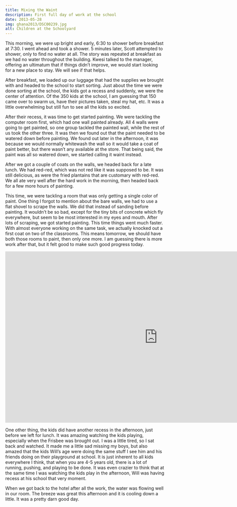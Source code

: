 ```yaml
---
title: Mixing the Waint
description: First full day of work at the school
date: 2013-05-28
img: ghana2013/DSC00239.jpg
alt: Children at the Schoolyard
---
```


This morning, we were up bright and early, 6:30 to shower before breakfast at 7:30. I went ahead and took a shower. 5 minutes later, Scott attempted to shower, only to find no water at all. The story was repeated at breakfast as we had no water throughout the building. Kwesi talked to the manager, offering an ultimatum that if things didn’t improve, we would start looking for a new place to stay. We will see if that helps.

After breakfast, we loaded up our luggage that had the supplies we brought with and headed to the school to start sorting. Just about the time we were done sorting at the school, the kids got a recess and suddenly, we were the center of attention. Of the 350 kids at the school, I am guessing that 150 came over to swarm us, have their pictures taken, steal my hat, etc. It was a little overwhelming but still fun to see all the kids so excited.

After their recess, it was time to get started painting. We were tackling the computer room first, which had one wall painted already. All 4 walls were going to get painted, so one group tackled the painted wall, while the rest of us took the other three. It was then we found out that the paint needed to be watered down before painting. We found out later in the afternoon, it was because we would normally whitewash the wall so it would take a coat of paint better, but there wasn’t any available at the store. That being said, the paint was all so watered down, we started calling it waint instead.

After we got a couple of coats on the walls, we headed back for a late lunch. We had red-red, which was not red like it was supposed to be. It was still delicious, as were the fried plantains that are customary with red-red. We all ate very well after the hard work in the morning, then headed back for a few more hours of painting.

This time, we were tackling a room that was only getting a single color of paint. One thing I forgot to mention about the bare walls, we had to use a flat shovel to scrape the walls. We did that instead of sanding before painting. It wouldn’t be so bad, except for the tiny bits of concrete which fly everywhere, but seem to be most interested in my eyes and mouth. After lots of scraping, we got started painting. This time things went much faster. With almost everyone working on the same task, we actually knocked out a first coat on two of the classrooms. This means tomorrow, we should have both those rooms to paint, then only one more. I am guessing there is more work after that, but it felt good to make such good progress today.

<iframe width="960" height="540" src="https://www.youtube.com/embed/dDwwRCiBVIU" title="YouTube video player" frameborder="0" allow="accelerometer; autoplay; clipboard-write; encrypted-media; gyroscope; picture-in-picture" allowfullscreen></iframe>

One other thing, the kids did have another recess in the afternoon, just before we left for lunch. It was amazing watching the kids playing, especially when the Frisbee was brought out. I was a little tired, so I sat back and watched. It made me a little sad missing my boys, but also amazed that the kids Will’s age were doing the same stuff I see him and his friends doing on their playground at school. It is just inherent to all kids everywhere I think, that when you are 4-5 years old, there is a lot of running, pushing, and playing to be done. It was even crazier to think that at the same time I was watching the kids play in the afternoon, Will was having recess at his school that very moment.

When we got back to the hotel after all the work, the water was flowing well in our room. The breeze was great this afternoon and it is cooling down a little. It was a pretty darn good day.